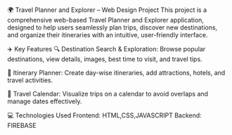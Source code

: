 🌍 Travel Planner and Explorer – Web Design Project
This project is a comprehensive web-based Travel Planner and Explorer application, designed to help users seamlessly plan trips, discover new destinations, 
and organize their itineraries with an intuitive, user-friendly interface. 

✈️ Key Features
🔍 Destination Search & Exploration:
Browse popular destinations, view details, images, best time to visit, and travel tips.

📝 Itinerary Planner:
Create day-wise itineraries, add attractions, hotels, and travel activities.

📅 Travel Calendar:
Visualize trips on a calendar to avoid overlaps and manage dates effectively.

💻 Technologies Used
Frontend: HTML,CSS,JAVASCRIPT
Backend: FIREBASE
